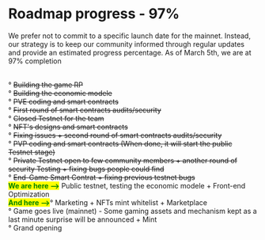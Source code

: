 # Roadmap progress - 97%

We prefer not to commit to a specific launch date for the mainnet. Instead, our strategy is to keep our community informed through regular updates and provide an estimated progress percentage. As of March 5th, we are at 97% completion

\
° ~~Building the game RP~~\
° ~~Building the economic modele~~\
° ~~PVE coding and smart contracts~~\
° ~~First round of smart contracts audits/security~~\
° ~~Closed Testnet for the team~~\
° ~~NFT's designs and smart contracts~~\
° ~~Fixing issues + second round of smart contracts audits/security~~\
° ~~PVP coding and smart contracts (When done, it will start the public Testnet stage)~~\
° ~~Private Testnet open to few community members + another round of security Testing + fixing bugs people could find~~\
° ~~End-Game Smart Contrat + fixing previous testnet bugs~~\
<mark style="color:green;">**We are here -->**</mark> Public testnet, testing the economic modele + Front-end Optimization\
<mark style="color:green;">**And here -->**</mark>° Marketing + NFTs mint whitelist + Marketplace\
° Game goes live (mainnet) - Some gaming assets and mechanism kept as a last minute surprise will be announced + Mint\
° Grand opening&#x20;
